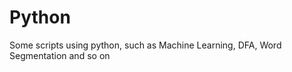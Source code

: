 Python
======

Some scripts using python, such as Machine Learning, DFA, Word Segmentation and so on